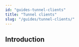 ```yaml
---
id: "guides-tunnel-clients"
title: "Tunnel clients"
slug: "/guides/tunnel-clients/"
---
```


## Introduction